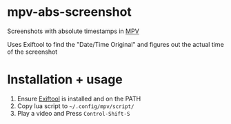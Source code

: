 # mpv-abs-screenshot
Screenshots with absolute timestamps in [MPV](https://mpv.io)

Uses Exiftool to find the "Date/Time Original" and figures out the actual time of the screenshot

# Installation + usage
1. Ensure [Exiftool](https://exiftool.org) is installed and on the PATH
2. Copy lua script to `~/.config/mpv/script/`
3. Play a video and Press `Control-Shift-S`
